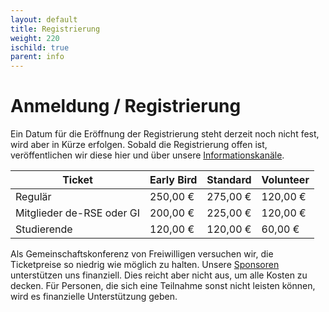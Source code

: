 ```yaml
--- 
layout: default 
title: Registrierung
weight: 220
ischild: true
parent: info
---
```


# Anmeldung / Registrierung

Ein Datum für die Eröffnung der Registrierung steht derzeit noch nicht fest, wird aber in Kürze erfolgen. Sobald die Registrierung offen ist, veröffentlichen wir diese hier und über unsere [Informationskanäle](contact.html).

Ticket|Early Bird|Standard|Volunteer
-- |--|--|--
Regulär|250,00 €|275,00 €|120,00 €
Mitglieder de-RSE oder GI|200,00 €|225,00 €|120,00 €
Studierende|120,00 €|120,00 €|60,00 €

Als Gemeinschaftskonferenz von Freiwilligen versuchen wir, die Ticketpreise so niedrig wie möglich zu halten. Unsere [Sponsoren](sponsorship.html) unterstützen uns finanziell. Dies reicht aber nicht aus, um alle Kosten zu decken. Für Personen, die sich eine Teilnahme sonst nicht leisten können, wird es finanzielle Unterstützung geben.
